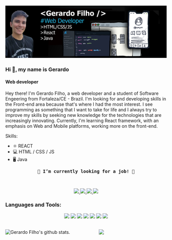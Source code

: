 ![Web developer](https://github.com/GerardoFilho/GerardoFilho/blob/main/banner.jpg)

### Hi 👋, my name is Gerardo
#### Web developer

Hey there! I'm Gerardo Filho, a web developer and a student of Software Engeering from Fortaleza/CE - Brazil. I'm looking for and developing skills in the Front-end area because that's where I had the most interest. I see programming as something that I want to take for life and I always try to improve my skills by seeking new knowledge for the technologies that are increasingly innovating. Currently, I'm learning React framework, with an emphasis on Web and Mobile platforms, working more on the front-end.

Skills: 
* ⚛️ REACT 
* 💻 HTML / CSS / JS
* 🖥️ Java

<p align="center"> <samp>
👀 <strong>I’m currently looking for a job!</strong> 👀<br>
</p>
</br>

<p align="center">
  <a href="https://www.linkedin.com/in/gerardo-magela/" target="_blank">
    <img src="https://img.shields.io/badge/linkedin-0077B5.svg?style=for-the-badge&logo=linkedin&logoColor=white"/>  
  </a>
  <a href="mailto:gerardo_filho95@hotmail.com" target="_blank">
    <img src="https://img.shields.io/badge/e‑mail-D14836.svg?style=for-the-badge&logo=GMail&logoColor=white"/>
  </a>
  <a href="https://t.me/Gerardofilho" target="_blank">
    <img src="https://img.shields.io/badge/-Telegram-1ca0f1?style=for-the-badge&Color=1ca0f1&logo=telegram&logoColor=white"/>
  </a>
  <a href="https://www.instagram.com/gerardo.filho95/" target="_blank">
    <img src="https://img.shields.io/badge/instagram-E4405F.svg?style=for-the-badge&logo=instagram&logoColor=white"/>
  </a>
  
</p>


### Languages and Tools:

<!-- You can use this sites to get logos: https://www.vectorlogo.zone or https://simpleicons.org/ -->

<!-- Skillsets -->
<!-- JS, HTML, CSS, Node.js, express, React, Tensor Flow, .NET, SQLite, Firebase, Herooku, Algorithmia, Webpack, Bootstrap, Bash, ESLint, Matlab, C, C++... -->


<p align="center">
  <img width="10%" src="https://www.vectorlogo.zone/logos/w3_html5/w3_html5-ar21.svg">
  <img width="10%" src="https://www.vectorlogo.zone/logos/netlifyapp_watercss/netlifyapp_watercss-ar21.svg">
  <img width="10%" src="https://www.vectorlogo.zone/logos/javascript/javascript-ar21.svg">
  
  <img width="10%" src="https://www.vectorlogo.zone/logos/nodejs/nodejs-ar21.svg">
  <img width="10%" src="https://www.vectorlogo.zone/logos/reactjs/reactjs-ar21.svg">
 

 
  <img width="10%" src="https://www.vectorlogo.zone/logos/java/java-ar21.svg">
  <img width="10%" src="https://www.vectorlogo.zone/logos/springio/springio-ar21.svg">
 
   </p>
</br>
<!-- Your github readme stats: https://github.com/anuraghazra/github-readme-stats -->
<span>
  <img width="50%" align="left" alt="Gerardo Filho's github stats." 
       src="https://github-readme-stats.vercel.app/api?username=gerardofilho&show_icons=true&hide_border=true&theme=dark" />
  <img width="42%" align="right"  
       src="https://github-readme-stats.vercel.app/api/top-langs/?username=gerardofilho&layout=compact&theme=dark" />
       
</span>

</br>
</br>

